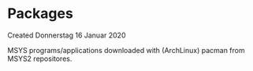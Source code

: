 # Packages
Created Donnerstag 16 Januar 2020

MSYS programs/applications downloaded with (ArchLinux) pacman from MSYS2 repositores.

